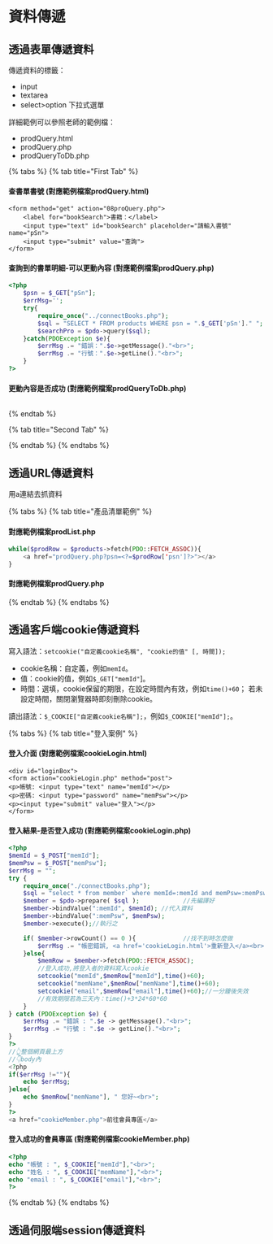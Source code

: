 # 資料傳遞

## 透過表單傳遞資料

傳遞資料的標籤：

* input
* textarea
* select&gt;option 下拉式選單

詳細範例可以參照老師的範例檔：

* prodQuery.html
* prodQuery.php
* prodQueryToDb.php

{% tabs %}
{% tab title="First Tab" %}
#### 查書單書號 \(對應範例檔案prodQuery.html\)

```markup
<form method="get" action="08proQuery.php">
    <label for="bookSearch">書籍：</label>
    <input type="text" id="bookSearch" placeholder="請輸入書號" name="pSn">
    <input type="submit" value="查詢">
</form>
```

#### 查詢到的書單明細-可以更動內容 \(對應範例檔案prodQuery.php\)

```php
<?php
    $psn = $_GET["pSn"];
    $errMsg='';
    try{
        require_once("../connectBooks.php");
        $sql = "SELECT * FROM products WHERE psn = ".$_GET['pSn']." ";
        $searchPro = $pdo->query($sql);
    }catch(PDOException $e){
        $errMsg .= "錯誤：".$e->getMessage()."<br>";
        $errMsg .= "行號：".$e->getLine()."<br>";
    }
?>
```

#### 更動內容是否成功 \(對應範例檔案prodQueryToDb.php\)

```text

```
{% endtab %}

{% tab title="Second Tab" %}

{% endtab %}
{% endtabs %}

## 透過URL傳遞資料

用a連結去抓資料

{% tabs %}
{% tab title="產品清單範例" %}
#### 對應範例檔案prodList.php

```php
while($prodRow = $products->fetch(PDO::FETCH_ASSOC)){
    <a href="prodQuery.php?psn=<?=$prodRow['psn']?>"></a>
}
```

#### 對應範例檔案prodQuery.php
{% endtab %}
{% endtabs %}



## 透過客戶端cookie傳遞資料

寫入語法：`setcookie("自定義cookie名稱", "cookie的值" [, 時間]);`

* cookie名稱：自定義，例如`memId`。
* 值：cookie的值，例如`$_GET["memId"`\]。
* 時間：選填，cookie保留的期限，在設定時間內有效，例如`time()+60`； 若未設定時間，關閉瀏覽器時即刻刪除cookie。

讀出語法：`$_COOKIE["自定義cookie名稱"];`，例如`$_COOKIE["memId"];`。

{% tabs %}
{% tab title="登入案例" %}
#### 登入介面 \(對應範例檔案cookieLogin.html\)

```markup
<div id="loginBox">
<form action="cookieLogin.php" method="post">
<p>帳號: <input type="text" name="memId"></p>
<p>密碼: <input type="password" name="memPsw"></p>
<p><input type="submit" value="登入"></p>
</form>
```

#### 登入結果-是否登入成功 \(對應範例檔案cookieLogin.php\)

```php
<?php
$memId = $_POST["memId"];
$memPsw = $_POST["memPsw"];
$errMsg = "";
try {
	require_once("./connectBooks.php");
	$sql = "select * from member` where memId=:memId and memPsw=:memPsw"; 
	$member = $pdo->prepare( $sql ); 			//先編譯好
	$member->bindValue(":memId", $memId); //代入資料
	$member->bindValue(":memPsw", $memPsw);
	$member->execute();//執行之

	if( $member->rowCount() == 0 ){				//找不到時怎麼做
		$errMsg .= "帳密錯誤, <a href='cookieLogin.html'>重新登入</a><br>";
	}else{
		$memRow = $member->fetch(PDO::FETCH_ASSOC);
		//登入成功,將登入者的資料寫入cookie
		setcookie("memId",$memRow["memId"],time()+60);
		setcookie("memName",$memRow["memName"],time()+60);
		setcookie("email",$memRow["email"],time()+60);//一分鐘後失效
		//有效期限若為三天內：time()+3*24*60*60
	}
} catch (PDOException $e) {
	$errMsg .= "錯誤 : ".$e -> getMessage()."<br>";
	$errMsg .= "行號 : ".$e -> getLine()."<br>";
}
?>  
//👆整個網頁最上方
//👇body內
<?php 
if($errMsg !=""){
    echo $errMsg;
}else{
    echo $memRow["memName"], " 您好~<br>";
}
?>
<a href="cookieMember.php">前往會員專區</a>  
```

#### 登入成功的會員專區 \(對應範例檔案cookieMember.php\)

```php
<?php
echo "帳號 : ", $_COOKIE["memId"],"<br>";
echo "姓名 : ", $_COOKIE["memName"],"<br>";
echo "email : ", $_COOKIE["email"],"<br>";
?> 
```
{% endtab %}
{% endtabs %}

## 透過伺服端session傳遞資料

